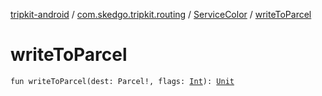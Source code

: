 [tripkit-android](../../index.md) / [com.skedgo.tripkit.routing](../index.md) / [ServiceColor](index.md) / [writeToParcel](./write-to-parcel.md)

# writeToParcel

`fun writeToParcel(dest: Parcel!, flags: `[`Int`](https://kotlinlang.org/api/latest/jvm/stdlib/kotlin/-int/index.html)`): `[`Unit`](https://kotlinlang.org/api/latest/jvm/stdlib/kotlin/-unit/index.html)